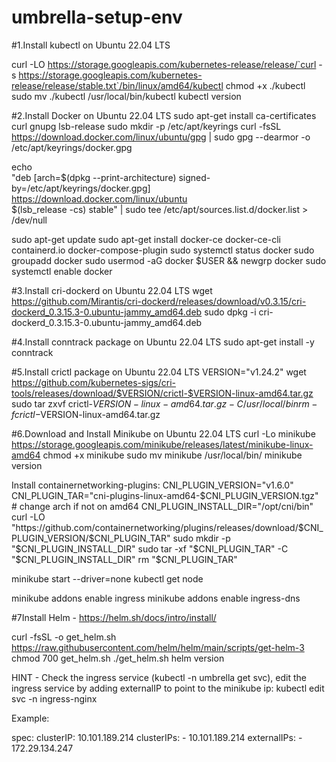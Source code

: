 # umbrella-setup-env

#1.Install kubectl on Ubuntu 22.04 LTS

curl -LO https://storage.googleapis.com/kubernetes-release/release/`curl -s https://storage.googleapis.com/kubernetes-release/release/stable.txt`/bin/linux/amd64/kubectl
chmod +x ./kubectl
sudo mv ./kubectl /usr/local/bin/kubectl
kubectl version

#2.Install Docker on Ubuntu 22.04 LTS
sudo apt-get install  ca-certificates curl gnupg lsb-release
sudo mkdir -p /etc/apt/keyrings
curl -fsSL https://download.docker.com/linux/ubuntu/gpg | sudo gpg --dearmor -o /etc/apt/keyrings/docker.gpg

echo \
  "deb [arch=$(dpkg --print-architecture) signed-by=/etc/apt/keyrings/docker.gpg] https://download.docker.com/linux/ubuntu \
  $(lsb_release -cs) stable" | sudo tee /etc/apt/sources.list.d/docker.list > /dev/null

sudo apt-get update
sudo apt-get install docker-ce docker-ce-cli containerd.io docker-compose-plugin
sudo systemctl status docker
sudo groupadd docker
sudo usermod -aG docker $USER && newgrp docker
sudo systemctl enable docker

#3.Install cri-dockerd on Ubuntu 22.04 LTS
wget https://github.com/Mirantis/cri-dockerd/releases/download/v0.3.15/cri-dockerd_0.3.15.3-0.ubuntu-jammy_amd64.deb
sudo dpkg -i cri-dockerd_0.3.15.3-0.ubuntu-jammy_amd64.deb

#4.Install conntrack package on Ubuntu 22.04 LTS
sudo apt-get install -y conntrack

#5.Install crictl package on Ubuntu 22.04 LTS
VERSION="v1.24.2"
wget https://github.com/kubernetes-sigs/cri-tools/releases/download/$VERSION/crictl-$VERSION-linux-amd64.tar.gz
sudo tar zxvf crictl-$VERSION-linux-amd64.tar.gz -C /usr/local/bin
rm -f crictl-$VERSION-linux-amd64.tar.gz

#6.Download and Install Minikube on Ubuntu 22.04 LTS
curl -Lo minikube https://storage.googleapis.com/minikube/releases/latest/minikube-linux-amd64
chmod +x minikube
sudo mv minikube /usr/local/bin/
minikube version

Install containernetworking-plugins:
CNI_PLUGIN_VERSION="v1.6.0"
CNI_PLUGIN_TAR="cni-plugins-linux-amd64-$CNI_PLUGIN_VERSION.tgz" # change arch if not on amd64
CNI_PLUGIN_INSTALL_DIR="/opt/cni/bin"
curl -LO "https://github.com/containernetworking/plugins/releases/download/$CNI_PLUGIN_VERSION/$CNI_PLUGIN_TAR"
sudo mkdir -p "$CNI_PLUGIN_INSTALL_DIR"
sudo tar -xf "$CNI_PLUGIN_TAR" -C "$CNI_PLUGIN_INSTALL_DIR"
rm "$CNI_PLUGIN_TAR"

minikube start --driver=none
kubectl get node

minikube addons enable ingress
minikube addons enable ingress-dns

#7Install Helm - https://helm.sh/docs/intro/install/ 

curl -fsSL -o get_helm.sh https://raw.githubusercontent.com/helm/helm/main/scripts/get-helm-3
chmod 700 get_helm.sh
./get_helm.sh
helm version


HINT - Check the ingress service (kubectl -n umbrella get svc), edit the ingress service by adding externalIP to point to the minikube ip:
kubectl edit svc -n ingress-nginx

Example:

  spec:
    clusterIP: 10.101.189.214
    clusterIPs:
    - 10.101.189.214
    externalIPs:
    - 172.29.134.247


